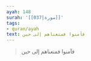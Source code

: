 ```yaml
---
ayah: 148
surah: '[[037|سورة]]'
tags:
- quran/ayah
text: فآمنوا فمتعناهم إلى حين
---
```

> فآمنوا فمتعناهم إلى حين

